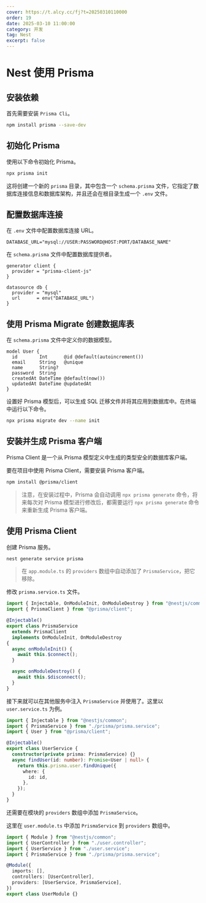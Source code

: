 ```yaml
---
cover: https://t.alcy.cc/fj?t=20250310110000
order: 19
date: 2025-03-10 11:00:00
category: 开发
tag: Nest
excerpt: false
---
```


# Nest 使用 Prisma

## 安装依赖

首先需要安装 `Prisma Cli`。

```sh
npm install prisma --save-dev
```

## 初始化 Prisma

使用以下命令初始化 Prisma。

```bash
npx prisma init
```

这将创建一个新的 `prisma` 目录，其中包含一个 `schema.prisma` 文件，它指定了数据库连接信息和数据库架构，并且还会在根目录生成一个 `.env` 文件。

## 配置数据库连接

在 `.env` 文件中配置数据库连接 URL。

```env title=".env"
DATABASE_URL="mysql://USER:PASSWORD@HOST:PORT/DATABASE_NAME"
```

在 `schema.prisma` 文件中配置数据库提供者。

```prisma {6} title="schema.prisma"
generator client {
  provider = "prisma-client-js"
}

datasource db {
  provider = "mysql"
  url      = env("DATABASE_URL")
}
```

## 使用 Prisma Migrate 创建数据库表

在 `schema.prisma` 文件中定义你的数据模型。

```prisma title="schema.prisma"
model User {
  id        Int      @id @default(autoincrement())
  email     String   @unique
  name      String?
  password  String
  createdAt DateTime @default(now())
  updatedAt DateTime @updatedAt
}
```

设置好 Prisma 模型后，可以生成 SQL 迁移文件并将其应用到数据库中。在终端中运行以下命令。

```sh
npx prisma migrate dev --name init
```

## 安装并生成 Prisma 客户端

Prisma Client 是一个从 Prisma 模型定义中生成的类型安全的数据库客户端。

要在项目中使用 Prisma Client，需要安装 Prisma 客户端。

```sh
npm install @prisma/client
```

> 注意，在安装过程中，Prisma 会自动调用 `npx prisma generate` 命令，将来每次对 Prisma 模型进行修改后，都需要运行 `npx prisma generate` 命令来重新生成 Prisma 客户端。

## 使用 Prisma Client

创建 Prisma 服务。

```sh
nest generate service prisma
```

> 在 `app.module.ts` 的 `providers` 数组中自动添加了 `PrismaService`，把它移除。

修改 `prisma.service.ts` 文件。

```typescript title="prisma.service.ts"
import { Injectable, OnModuleInit, OnModuleDestroy } from "@nestjs/common";
import { PrismaClient } from "@prisma/client";

@Injectable()
export class PrismaService
  extends PrismaClient
  implements OnModuleInit, OnModuleDestroy
{
  async onModuleInit() {
    await this.$connect();
  }

  async onModuleDestroy() {
    await this.$disconnect();
  }
}
```

接下来就可以在其他服务中注入 `PrismaService` 并使用了。这里以 `user.service.ts` 为例。

```typescript {2,3,7-14} title="user.service.ts"
import { Injectable } from "@nestjs/common";
import { PrismaService } from "./prisma/prisma.service";
import { User } from "@prisma/client";

@Injectable()
export class UserService {
  constructor(private prisma: PrismaService) {}
  async findUser(id: number): Promise<User | null> {
    return this.prisma.user.findUnique({
      where: {
        id: id,
      },
    });
  }
}
```

还需要在模块的 `providers` 数组中添加 `PrismaService`。

这里在 `user.module.ts` 中添加 `PrismaService` 到 `providers` 数组中。

```typescript {4,9} title="user.module.ts"
import { Module } from "@nestjs/common";
import { UserController } from "./user.controller";
import { UserService } from "./user.service";
import { PrismaService } from "./prisma/prisma.service";

@Module({
  imports: [],
  controllers: [UserController],
  providers: [UserService, PrismaService],
})
export class UserModule {}
```
